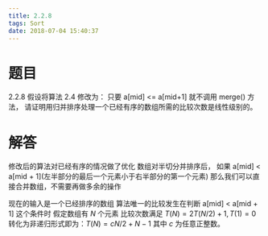 ```yaml
---
title: 2.2.8
tags: Sort
date: 2018-07-04 15:40:37
---
```


# 题目

2.2.8
假设将算法 2.4 修改为： 只要 a[mid] <= a[mid+1] 就不调用 merge() 方法， 
请证明用归并排序处理一个已经有序的数组所需的比较次数是线性级别的。

# 解答

修改后的算法对已经有序的情况做了优化
数组对半切分并排序后，
如果 a[mid] < a\[mid + 1](左半部分的最后一个元素小于右半部分的第一个元素)
那么我们可以直接合并数组，不需要再做多余的操作

现在的输入是一个已经排序的数组
算法唯一的比较发生在判断 a[mid] < a[mid + 1] 这个条件时
假定数组有 $N$ 个元素
比较次数满足 $T(N) = 2  T(N / 2) + 1, T(1) = 0$
转化为非递归形式即为：$T(N) = cN / 2 + N - 1$
其中 $c$ 为任意正整数。